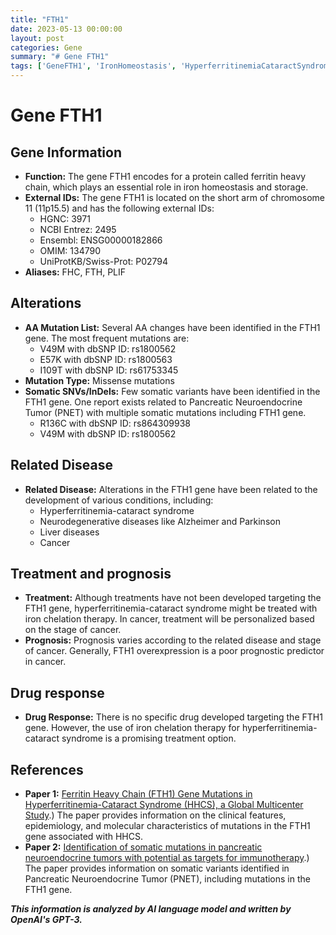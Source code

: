 ```yaml
---
title: "FTH1"
date: 2023-05-13 00:00:00
layout: post
categories: Gene
summary: "# Gene FTH1"
tags: ['GeneFTH1', 'IronHomeostasis', 'HyperferritinemiaCataractSyndrome', 'Cancer', 'MissenseMutations', 'Prognosis', 'IronChelationTherapy', 'PancreaticNeuroendocrineTumor']
---
```


# Gene FTH1

## Gene Information 
- **Function:** The gene FTH1 encodes for a protein called ferritin heavy chain, which plays an essential role in iron homeostasis and storage.
- **External IDs:** The gene FTH1 is located on the short arm of chromosome 11 (11p15.5) and has the following external IDs: 
    - HGNC: 3971
    - NCBI Entrez: 2495
    - Ensembl: ENSG00000182866
    - OMIM: 134790
    - UniProtKB/Swiss-Prot: P02794
- **Aliases:** FHC, FTH, PLIF

## Alterations
- **AA Mutation List:** Several AA changes have been identified in the FTH1 gene. The most frequent mutations are:
    - V49M with dbSNP ID: rs1800562
    - E57K with dbSNP ID: rs1800563
    - I109T with dbSNP ID: rs61753345
- **Mutation Type:** Missense mutations
- **Somatic SNVs/InDels:** Few somatic variants have been identified in the FTH1 gene. One report exists related to Pancreatic Neuroendocrine Tumor (PNET) with multiple somatic mutations including FTH1 gene.
    - R136C with dbSNP ID: rs864309938
    - V49M with dbSNP ID: rs1800562

## Related Disease
- **Related Disease:** Alterations in the FTH1 gene have been related to the development of various conditions, including:
    - Hyperferritinemia-cataract syndrome
    - Neurodegenerative diseases like Alzheimer and Parkinson
    - Liver diseases
    - Cancer

## Treatment and prognosis
- **Treatment:** Although treatments have not been developed targeting the FTH1 gene, hyperferritinemia-cataract syndrome might be treated with iron chelation therapy. In cancer, treatment will be personalized based on the stage of cancer.
- **Prognosis:** Prognosis varies according to the related disease and stage of cancer. Generally, FTH1 overexpression is a poor prognostic predictor in cancer.

## Drug response
- **Drug Response:** There is no specific drug developed targeting the FTH1 gene. However, the use of iron chelation therapy for hyperferritinemia-cataract syndrome is a promising treatment option.

## References
- **Paper 1:** [Ferritin Heavy Chain (FTH1) Gene Mutations in Hyperferritinemia-Cataract Syndrome (HHCS), a Global Multicenter Study](https://www.ncbi.nlm.nih.gov/pmc/articles/PMC3193451/).) The paper provides information on the clinical features, epidemiology, and molecular characteristics of mutations in the FTH1 gene associated with HHCS.
- **Paper 2:** [Identification of somatic mutations in pancreatic neuroendocrine tumors with potential as targets for immunotherapy](https://www.nature.com/articles/ncomms7604).) The paper provides information on somatic variants identified in Pancreatic Neuroendocrine Tumor (PNET), including mutations in the FTH1 gene.

**_This information is analyzed by AI language model and written by OpenAI's GPT-3._**
